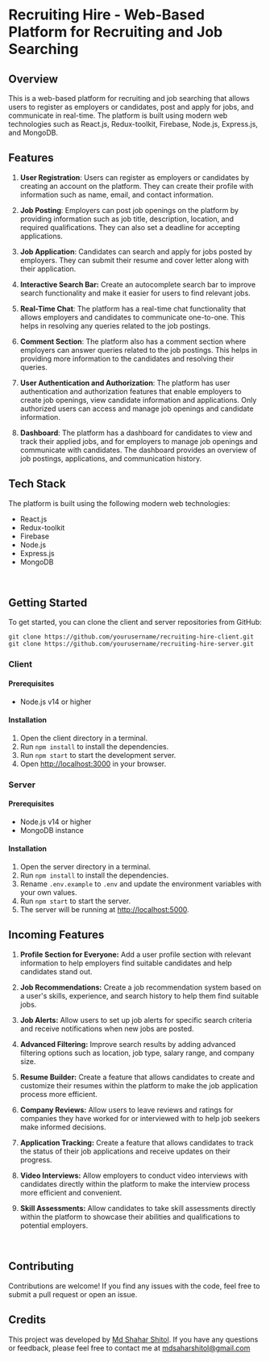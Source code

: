 # Recruiting Hire - Web-Based Platform for Recruiting and Job Searching

## Overview

This is a web-based platform for recruiting and job searching that allows users to register as employers or candidates, post and apply for jobs, and communicate in real-time. The platform is built using modern web technologies such as React.js, Redux-toolkit, Firebase, Node.js, Express.js, and MongoDB.

## Features

1. **User Registration**: Users can register as employers or candidates by creating an account on the platform. They can create their profile with information such as name, email, and contact information.

2. **Job Posting**: Employers can post job openings on the platform by providing information such as job title, description, location, and required qualifications. They can also set a deadline for accepting applications.

3. **Job Application**: Candidates can search and apply for jobs posted by employers. They can submit their resume and cover letter along with their application.

4. **Interactive Search Bar:** Create an autocomplete search bar to improve search functionality and make it easier for users to find relevant jobs.

5. **Real-Time Chat**: The platform has a real-time chat functionality that allows employers and candidates to communicate one-to-one. This helps in resolving any queries related to the job postings.

6. **Comment Section**: The platform also has a comment section where employers can answer queries related to the job postings. This helps in providing more information to the candidates and resolving their queries.

7. **User Authentication and Authorization**: The platform has user authentication and authorization features that enable employers to create job openings, view candidate information and applications. Only authorized users can access and manage job openings and candidate information.

8. **Dashboard**: The platform has a dashboard for candidates to view and track their applied jobs, and for employers to manage job openings and communicate with candidates. The dashboard provides an overview of job postings, applications, and communication history.

## Tech Stack

The platform is built using the following modern web technologies:

- React.js
- Redux-toolkit
- Firebase
- Node.js
- Express.js
- MongoDB

<br/>

## Getting Started

To get started, you can clone the client and server repositories from GitHub:

```
git clone https://github.com/yourusername/recruiting-hire-client.git
git clone https://github.com/yourusername/recruiting-hire-server.git
```

### Client

#### Prerequisites

- Node.js v14 or higher

#### Installation

1. Open the client directory in a terminal.
2. Run `npm install` to install the dependencies.
3. Run `npm start` to start the development server.
4. Open [http://localhost:3000](http://localhost:3000) in your browser.

### Server

#### Prerequisites

- Node.js v14 or higher
- MongoDB instance

#### Installation

1. Open the server directory in a terminal.
2. Run `npm install` to install the dependencies.
3. Rename `.env.example` to `.env` and update the environment variables with your own values.
4. Run `npm start` to start the server.
5. The server will be running at [http://localhost:5000](http://localhost:5000).

## Incoming Features

1. **Profile Section for Everyone:** Add a user profile section with relevant information to help employers find suitable candidates and help candidates stand out.

2. **Job Recommendations:** Create a job recommendation system based on a user's skills, experience, and search history to help them find suitable jobs.

3. **Job Alerts:** Allow users to set up job alerts for specific search criteria and receive notifications when new jobs are posted.

4. **Advanced Filtering:** Improve search results by adding advanced filtering options such as location, job type, salary range, and company size.

5. **Resume Builder:** Create a feature that allows candidates to create and customize their resumes within the platform to make the job application process more efficient.

6. **Company Reviews:** Allow users to leave reviews and ratings for companies they have worked for or interviewed with to help job seekers make informed decisions.

7. **Application Tracking:** Create a feature that allows candidates to track the status of their job applications and receive updates on their progress.

8. **Video Interviews:** Allow employers to conduct video interviews with candidates directly within the platform to make the interview process more efficient and convenient.

9. **Skill Assessments:** Allow candidates to take skill assessments directly within the platform to showcase their abilities and qualifications to potential employers.

<br/>

## Contributing

Contributions are welcome! If you find any issues with the code, feel free to submit a pull request or open an issue.

## Credits

This project was developed by [Md Shahar Shitol](https://mdshaharshitol-88ffd.web.app/). If you have any questions or feedback, please feel free to contact me at mdsaharshitol@gmail.com
